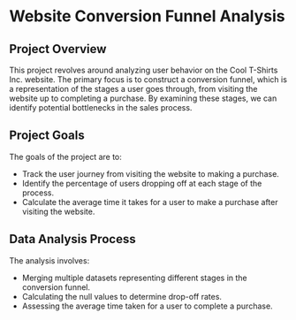 # Website Conversion Funnel Analysis

## Project Overview

This project revolves around analyzing user behavior on the Cool T-Shirts Inc. website. The primary focus is to construct a conversion funnel, which is a representation of the stages a user goes through, from visiting the website up to completing a purchase. By examining these stages, we can identify potential bottlenecks in the sales process.

## Project Goals

The goals of the project are to:

- Track the user journey from visiting the website to making a purchase.
- Identify the percentage of users dropping off at each stage of the process.
- Calculate the average time it takes for a user to make a purchase after visiting the website.

## Data Analysis Process

The analysis involves:

- Merging multiple datasets representing different stages in the conversion funnel.
- Calculating the null values to determine drop-off rates.
- Assessing the average time taken for a user to complete a purchase.
